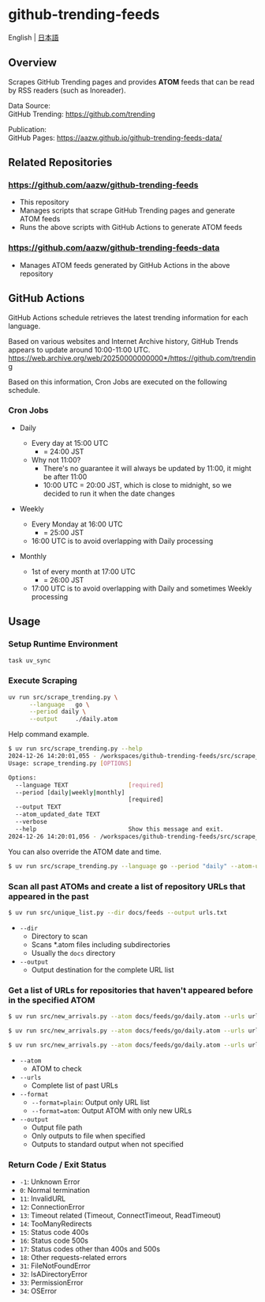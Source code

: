 # github-trending-feeds

English | [日本語](README_ja.md)

## Overview

Scrapes GitHub Trending pages and provides **ATOM** feeds that can be read by RSS readers (such as Inoreader).

Data Source:  
GitHub Trending: https://github.com/trending

Publication:  
GitHub Pages: https://aazw.github.io/github-trending-feeds-data/

## Related Repositories

### https://github.com/aazw/github-trending-feeds 

- This repository
- Manages scripts that scrape GitHub Trending pages and generate ATOM feeds
- Runs the above scripts with GitHub Actions to generate ATOM feeds

### https://github.com/aazw/github-trending-feeds-data 

- Manages ATOM feeds generated by GitHub Actions in the above repository

## GitHub Actions

GitHub Actions schedule retrieves the latest trending information for each language.  

Based on various websites and Internet Archive history, GitHub Trends appears to update around 10:00-11:00 UTC.  
https://web.archive.org/web/20250000000000*/https://github.com/trending

Based on this information, Cron Jobs are executed on the following schedule.

### Cron Jobs

* Daily
  * Every day at 15:00 UTC
    * = 24:00 JST
  * Why not 11:00?
    * There's no guarantee it will always be updated by 11:00, it might be after 11:00
    * 10:00 UTC = 20:00 JST, which is close to midnight, so we decided to run it when the date changes

* Weekly
  * Every Monday at 16:00 UTC
    * = 25:00 JST
  * 16:00 UTC is to avoid overlapping with Daily processing

* Monthly
  * 1st of every month at 17:00 UTC
    * = 26:00 JST
  * 17:00 UTC is to avoid overlapping with Daily and sometimes Weekly processing


## Usage

### Setup Runtime Environment

```bash
task uv_sync
```

### Execute Scraping

```bash
uv run src/scrape_trending.py \
      --language   go \
      --period daily \
      --output     ./daily.atom
```

Help command example.

```bash
$ uv run src/scrape_trending.py --help
2024-12-26 14:20:01,055 - /workspaces/github-trending-feeds/src/scrape_trending.py:176 - INFO - start app
Usage: scrape_trending.py [OPTIONS]

Options:
  --language TEXT                 [required]
  --period [daily|weekly|monthly]
                                  [required]
  --output TEXT
  --atom_updated_date TEXT
  --verbose
  --help                          Show this message and exit.
2024-12-26 14:20:01,056 - /workspaces/github-trending-feeds/src/scrape_trending.py:194 - INFO - app finished
```

You can also override the ATOM date and time.

```bash
$ uv run src/scrape_trending.py --language go --period "daily" --atom-updated-date "$(date -I)T00:00:00" --output test.atom
```

### Scan all past ATOMs and create a list of repository URLs that appeared in the past

```bash
$ uv run src/unique_list.py --dir docs/feeds --output urls.txt
```

* `--dir`
  * Directory to scan
  * Scans *.atom files including subdirectories
  * Usually the `docs` directory
* `--output`
  * Output destination for the complete URL list

### Get a list of URLs for repositories that haven't appeared before in the specified ATOM

```bash
$ uv run src/new_arrivals.py --atom docs/feeds/go/daily.atom --urls urls.txt

$ uv run src/new_arrivals.py --atom docs/feeds/go/daily.atom --urls urls.txt --format atom

$ uv run src/new_arrivals.py --atom docs/feeds/go/daily.atom --urls urls.txt --format atom --output docs/new-arrivals/go/daily.atom
```

* `--atom`
  * ATOM to check
* `--urls`
  * Complete list of past URLs
* `--format`
  * `--format=plain`: Output only URL list
  * `--format=atom`: Output ATOM with only new URLs
* `--output`
  * Output file path
  * Only outputs to file when specified
  * Outputs to standard output when not specified

### Return Code / Exit Status

* `-1`: Unknown Error
* `0`: Normal termination
* `11`: InvalidURL
* `12`: ConnectionError
* `13`: Timeout related (Timeout, ConnectTimeout, ReadTimeout)
* `14`: TooManyRedirects
* `15`: Status code 400s
* `16`: Status code 500s
* `17`: Status codes other than 400s and 500s
* `18`: Other requests-related errors
* `31`: FileNotFoundError
* `32`: IsADirectoryError
* `33`: PermissionError
* `34`: OSError
